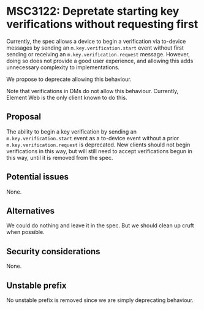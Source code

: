 # MSC3122: Depretate starting key verifications without requesting first

Currently, the spec allows a device to begin a verification via to-device
messages by sending an `m.key.verification.start` event without first sending
or receiving an `m.key.verification.request` message.  However, doing so does
not provide a good user experience, and allowing this adds unnecessary
complexity to implementations.

We propose to deprecate allowing this behaviour.

Note that verifications in DMs do not allow this behaviour.  Currently, Element
Web is the only client known to do this.

## Proposal

The ability to begin a key verification by sending an
`m.key.verification.start` event as a to-device event without a prior
`m.key.verification.request` is deprecated.  New clients should not begin
verifications in this way, but will still need to accept verifications begun in
this way, until it is removed from the spec.

## Potential issues

None.

## Alternatives

We could do nothing and leave it in the spec.  But we should clean up cruft when
possible.

## Security considerations

None.

## Unstable prefix

No unstable prefix is removed since we are simply deprecating behaviour.
